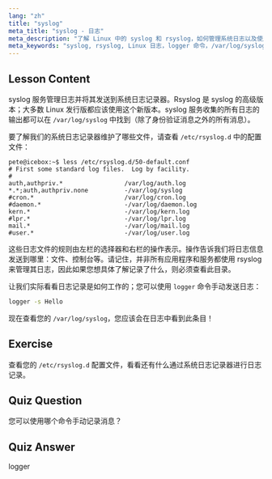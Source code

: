 ```yaml
---
lang: "zh"
title: "syslog"
meta_title: "syslog - 日志"
meta_description: "了解 Linux 中的 syslog 和 rsyslog，如何管理系统日志以及使用 logger 命令。通过这个适合初学者的教程开始学习！"
meta_keywords: "syslog, rsyslog, Linux 日志，logger 命令，/var/log/syslog, Linux 教程，Linux 初学者，系统日志记录"
---
```


## Lesson Content

syslog 服务管理日志并将其发送到系统日志记录器。Rsyslog 是 syslog 的高级版本；大多数 Linux 发行版都应该使用这个新版本。syslog 服务收集的所有日志的输出都可以在 `/var/log/syslog` 中找到（除了身份验证消息之外的所有消息）。

要了解我们的系统日志记录器维护了哪些文件，请查看 `/etc/rsyslog.d` 中的配置文件：

```plaintext
pete@icebox:~$ less /etc/rsyslog.d/50-default.conf
# First some standard log files.  Log by facility.
#
auth,authpriv.*                 /var/log/auth.log
*.*;auth,authpriv.none          -/var/log/syslog
#cron.*                         /var/log/cron.log
#daemon.*                       -/var/log/daemon.log
kern.*                          -/var/log/kern.log
#lpr.*                          -/var/log/lpr.log
mail.*                          -/var/log/mail.log
#user.*                         -/var/log/user.log
```

这些日志文件的规则由左栏的选择器和右栏的操作表示。操作告诉我们将日志信息发送到哪里：文件、控制台等。请记住，并非所有应用程序和服务都使用 rsyslog 来管理其日志，因此如果您想具体了解记录了什么，则必须查看此目录。

让我们实际看看日志记录是如何工作的；您可以使用 `logger` 命令手动发送日志：

```bash
logger -s Hello
```

现在查看您的 `/var/log/syslog`，您应该会在日志中看到此条目！

## Exercise

查看您的 `/etc/rsyslog.d` 配置文件，看看还有什么通过系统日志记录器进行日志记录。

## Quiz Question

您可以使用哪个命令手动记录消息？

## Quiz Answer

logger
